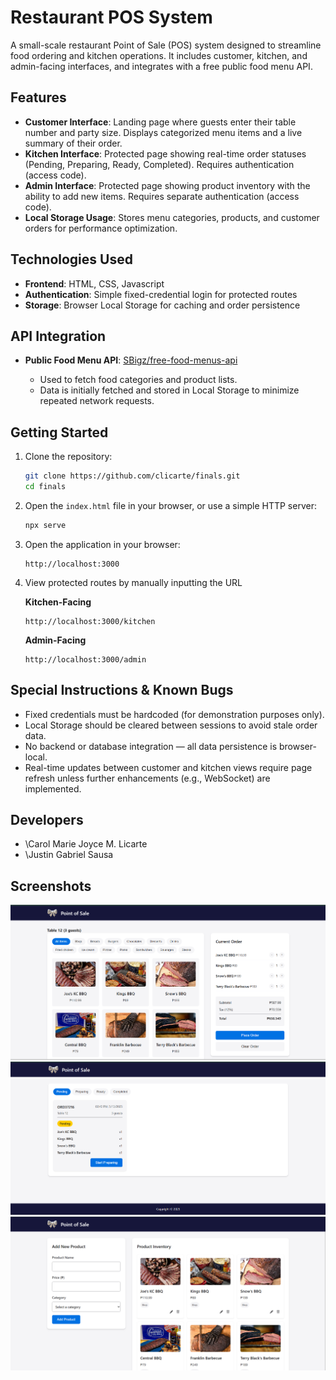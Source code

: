 # Restaurant POS System

A small-scale restaurant Point of Sale (POS) system designed to streamline food ordering and kitchen operations. It includes customer, kitchen, and admin-facing interfaces, and integrates with a free public food menu API.

## Features

- **Customer Interface**: Landing page where guests enter their table number and party size. Displays categorized menu items and a live summary of their order.
- **Kitchen Interface**: Protected page showing real-time order statuses (Pending, Preparing, Ready, Completed). Requires authentication (access code).
- **Admin Interface**: Protected page showing product inventory with the ability to add new items. Requires separate authentication (access code).
- **Local Storage Usage**: Stores menu categories, products, and customer orders for performance optimization.

## Technologies Used

- **Frontend**: HTML, CSS, Javascript
- **Authentication**: Simple fixed-credential login for protected routes
- **Storage**: Browser Local Storage for caching and order persistence

## API Integration

- **Public Food Menu API**: [SBigz/free-food-menus-api](https://github.com/SBigz/free-food-menus-api)

  - Used to fetch food categories and product lists.
  - Data is initially fetched and stored in Local Storage to minimize repeated network requests.

## Getting Started

1. Clone the repository:

   ```bash
   git clone https://github.com/clicarte/finals.git
   cd finals
   ```

2. Open the `index.html` file in your browser, or use a simple HTTP server:

   ```bash
   npx serve
   ```

3. Open the application in your browser:

   ```arduino
   http://localhost:3000
   ```

4. View protected routes by manually inputting the URL

   **Kitchen-Facing**

   ```arduino
   http://localhost:3000/kitchen
   ```

   **Admin-Facing**

   ```arduino
   http://localhost:3000/admin
   ```

## Special Instructions & Known Bugs

- Fixed credentials must be hardcoded (for demonstration purposes only).
- Local Storage should be cleared between sessions to avoid stale order data.
- No backend or database integration — all data persistence is browser-local.
- Real-time updates between customer and kitchen views require page refresh unless further enhancements (e.g., WebSocket) are implemented.

## Developers

- \Carol Marie Joyce M. Licarte
- \Justin Gabriel Sausa

## Screenshots

![Customer View](screenshots/customer.png)
![Kitchen Dashboard](screenshots/kitchen.png)
![Admin Panel](screenshots/admin.png)

